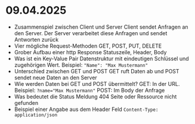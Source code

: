 # 09.04.2025

- Zusammenspiel zwischen Client und Server
  Client sendet Anfragen an den Server. Der Server verarbeitet diese Anfragen und sendet Antworten zurück
- Vier mögliche Request-Methoden
  GET, POST, PUT, DELETE
- Grober Aufbau einer http Response
  Statuszeile, Header, Body
- Was ist ein Key-Value Pair
  Datenstruktur mit eindeutigen Schlüssel und zugehörigen Wert. Beispiel: `"Name": "Max Mustermann"`
- Unterschied zwischen GET und POST
  GET ruft Daten ab und POST sendet neue Daten an den Server
- Wie werden Daten bei GET und POST übermittelt?
  GET: In der URL. Beispiel: `?name="Max Mustermann"`
  POST: Im Body der Anfrage
- Was bedeutet die Status Meldung 404
  Seite oder Ressource nicht gefunden
- Beispiel einer Angabe aus dem Header Feld
  `Content-Type: application/json`